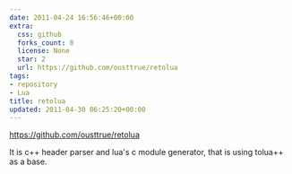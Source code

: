 ```yaml
---
date: 2011-04-24 16:56:46+00:00
extra:
  css: github
  forks_count: 0
  license: None
  star: 2
  url: https://github.com/ousttrue/retolua
tags:
- repository
- Lua
title: retolua
updated: 2011-04-30 06:25:20+00:00
---
```


<https://github.com/ousttrue/retolua>

It is c++ header parser and lua's c module generator, that is using  tolua++ as a base.
